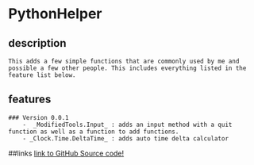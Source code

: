 # PythonHelper

## description
    This adds a few simple functions that are commonly used by me and possible a few other people. This includes everything listed in the feature list below.

## features
    ### Version 0.0.1
        -  _ModifiedTools.Input_ : adds an input method with a quit function as well as a function to add functions.
        - _Clock.Time.DeltaTime_ : adds auto time delta calculator

##links
[link to GitHub Source code!](https://github.com/spidertyler2005/PythonHelper)